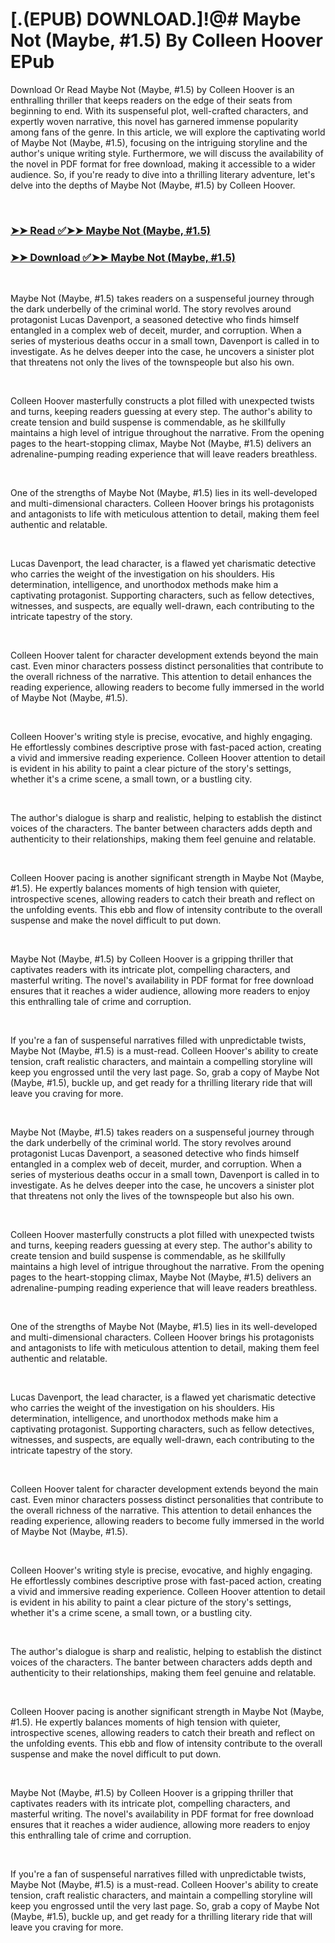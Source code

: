 # [.(EPUB) DOWNLOAD.]!@# Maybe Not (Maybe, #1.5) By Colleen Hoover EPub

<p>Download Or Read Maybe Not (Maybe, #1.5) by Colleen Hoover is an enthralling thriller that keeps readers on the edge of their seats from beginning to end. With its suspenseful plot, well-crafted characters, and expertly woven narrative, this novel has garnered immense popularity among fans of the genre. In this article, we will explore the captivating world of Maybe Not (Maybe, #1.5), focusing on the intriguing storyline and the author's unique writing style. Furthermore, we will discuss the availability of the novel in PDF format for free download, making it accessible to a wider audience. So, if you're ready to dive into a thrilling literary adventure, let's delve into the depths of Maybe Not (Maybe, #1.5) by Colleen Hoover.</p>
<p>&nbsp;</p>

### [➤➤ Read ✅➤➤ Maybe Not (Maybe, #1.5)](https://pdf2worldwide.blogspot.com/id/62967891)

### [➤➤ Download ✅➤➤ Maybe Not (Maybe, #1.5)](https://pdf2worldwide.blogspot.com/id/62967891)

<p>&nbsp;</p>
<p>Maybe Not (Maybe, #1.5) takes readers on a suspenseful journey through the dark underbelly of the criminal world. The story revolves around protagonist Lucas Davenport, a seasoned detective who finds himself entangled in a complex web of deceit, murder, and corruption. When a series of mysterious deaths occur in a small town, Davenport is called in to investigate. As he delves deeper into the case, he uncovers a sinister plot that threatens not only the lives of the townspeople but also his own.</p>
<p>&nbsp;</p>
<p>Colleen Hoover masterfully constructs a plot filled with unexpected twists and turns, keeping readers guessing at every step. The author's ability to create tension and build suspense is commendable, as he skillfully maintains a high level of intrigue throughout the narrative. From the opening pages to the heart-stopping climax, Maybe Not (Maybe, #1.5) delivers an adrenaline-pumping reading experience that will leave readers breathless.</p>
<p>&nbsp;</p>
<p>One of the strengths of Maybe Not (Maybe, #1.5) lies in its well-developed and multi-dimensional characters. Colleen Hoover brings his protagonists and antagonists to life with meticulous attention to detail, making them feel authentic and relatable.</p>
<p>&nbsp;</p>
<p>Lucas Davenport, the lead character, is a flawed yet charismatic detective who carries the weight of the investigation on his shoulders. His determination, intelligence, and unorthodox methods make him a captivating protagonist. Supporting characters, such as fellow detectives, witnesses, and suspects, are equally well-drawn, each contributing to the intricate tapestry of the story.</p>
<p>&nbsp;</p>
<p>Colleen Hoover talent for character development extends beyond the main cast. Even minor characters possess distinct personalities that contribute to the overall richness of the narrative. This attention to detail enhances the reading experience, allowing readers to become fully immersed in the world of Maybe Not (Maybe, #1.5).</p>
<p>&nbsp;</p>
<p>Colleen Hoover's writing style is precise, evocative, and highly engaging. He effortlessly combines descriptive prose with fast-paced action, creating a vivid and immersive reading experience. Colleen Hoover attention to detail is evident in his ability to paint a clear picture of the story's settings, whether it's a crime scene, a small town, or a bustling city.</p>
<p>&nbsp;</p>
<p>The author's dialogue is sharp and realistic, helping to establish the distinct voices of the characters. The banter between characters adds depth and authenticity to their relationships, making them feel genuine and relatable.</p>
<p>&nbsp;</p>
<p>Colleen Hoover pacing is another significant strength in Maybe Not (Maybe, #1.5). He expertly balances moments of high tension with quieter, introspective scenes, allowing readers to catch their breath and reflect on the unfolding events. This ebb and flow of intensity contribute to the overall suspense and make the novel difficult to put down.</p>
<p>&nbsp;</p>
<p>Maybe Not (Maybe, #1.5) by Colleen Hoover is a gripping thriller that captivates readers with its intricate plot, compelling characters, and masterful writing. The novel's availability in PDF format for free download ensures that it reaches a wider audience, allowing more readers to enjoy this enthralling tale of crime and corruption.</p>
<p>&nbsp;</p>
<p>If you're a fan of suspenseful narratives filled with unpredictable twists, Maybe Not (Maybe, #1.5) is a must-read. Colleen Hoover's ability to create tension, craft realistic characters, and maintain a compelling storyline will keep you engrossed until the very last page. So, grab a copy of Maybe Not (Maybe, #1.5), buckle up, and get ready for a thrilling literary ride that will leave you craving for more.</p>
<p>&nbsp;</p>
<p>Maybe Not (Maybe, #1.5) takes readers on a suspenseful journey through the dark underbelly of the criminal world. The story revolves around protagonist Lucas Davenport, a seasoned detective who finds himself entangled in a complex web of deceit, murder, and corruption. When a series of mysterious deaths occur in a small town, Davenport is called in to investigate. As he delves deeper into the case, he uncovers a sinister plot that threatens not only the lives of the townspeople but also his own.</p>
<p>&nbsp;</p>
<p>Colleen Hoover masterfully constructs a plot filled with unexpected twists and turns, keeping readers guessing at every step. The author's ability to create tension and build suspense is commendable, as he skillfully maintains a high level of intrigue throughout the narrative. From the opening pages to the heart-stopping climax, Maybe Not (Maybe, #1.5) delivers an adrenaline-pumping reading experience that will leave readers breathless.</p>
<p>&nbsp;</p>
<p>One of the strengths of Maybe Not (Maybe, #1.5) lies in its well-developed and multi-dimensional characters. Colleen Hoover brings his protagonists and antagonists to life with meticulous attention to detail, making them feel authentic and relatable.</p>
<p>&nbsp;</p>
<p>Lucas Davenport, the lead character, is a flawed yet charismatic detective who carries the weight of the investigation on his shoulders. His determination, intelligence, and unorthodox methods make him a captivating protagonist. Supporting characters, such as fellow detectives, witnesses, and suspects, are equally well-drawn, each contributing to the intricate tapestry of the story.</p>
<p>&nbsp;</p>
<p>Colleen Hoover talent for character development extends beyond the main cast. Even minor characters possess distinct personalities that contribute to the overall richness of the narrative. This attention to detail enhances the reading experience, allowing readers to become fully immersed in the world of Maybe Not (Maybe, #1.5).</p>
<p>&nbsp;</p>
<p>Colleen Hoover's writing style is precise, evocative, and highly engaging. He effortlessly combines descriptive prose with fast-paced action, creating a vivid and immersive reading experience. Colleen Hoover attention to detail is evident in his ability to paint a clear picture of the story's settings, whether it's a crime scene, a small town, or a bustling city.</p>
<p>&nbsp;</p>
<p>The author's dialogue is sharp and realistic, helping to establish the distinct voices of the characters. The banter between characters adds depth and authenticity to their relationships, making them feel genuine and relatable.</p>
<p>&nbsp;</p>
<p>Colleen Hoover pacing is another significant strength in Maybe Not (Maybe, #1.5). He expertly balances moments of high tension with quieter, introspective scenes, allowing readers to catch their breath and reflect on the unfolding events. This ebb and flow of intensity contribute to the overall suspense and make the novel difficult to put down.</p>
<p>&nbsp;</p>
<p>Maybe Not (Maybe, #1.5) by Colleen Hoover is a gripping thriller that captivates readers with its intricate plot, compelling characters, and masterful writing. The novel's availability in PDF format for free download ensures that it reaches a wider audience, allowing more readers to enjoy this enthralling tale of crime and corruption.</p>
<p>&nbsp;</p>
<p>If you're a fan of suspenseful narratives filled with unpredictable twists, Maybe Not (Maybe, #1.5) is a must-read. Colleen Hoover's ability to create tension, craft realistic characters, and maintain a compelling storyline will keep you engrossed until the very last page. So, grab a copy of Maybe Not (Maybe, #1.5), buckle up, and get ready for a thrilling literary ride that will leave you craving for more.</p>
<p>&nbsp;</p>
